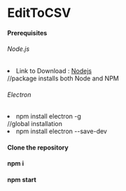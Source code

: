 # EditToCSV
<h4>Prerequisites</h4>
<h6>Node.js</h6>
<li>Link to Download : <a href="https://nodejs.org/en/download/">Nodejs</a></li>
//package installs both Node and NPM
<h6>Electron</h6>
<li>npm install electron -g</li> //global installation
<li>npm install electron --save-dev</li>

<h4>Clone the repository</h4>
<h4>npm i</h4>
<h4>npm start</h4>